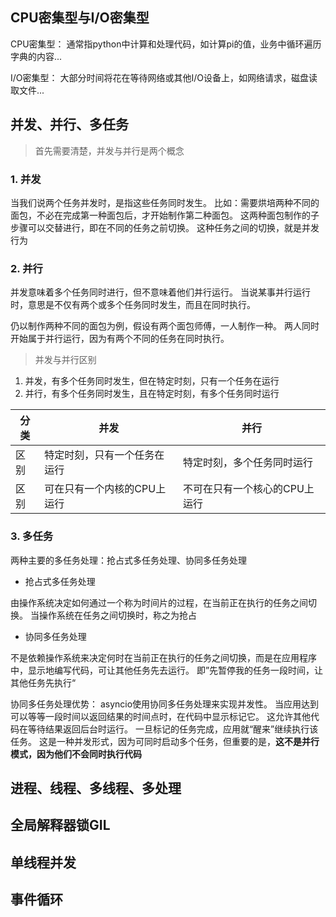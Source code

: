 ## CPU密集型与I/O密集型
CPU密集型：
    通常指python中计算和处理代码，如计算pi的值，业务中循环遍历字典的内容...

I/O密集型：
    大部分时间将花在等待网络或其他I/O设备上，如网络请求，磁盘读取文件...

## 并发、并行、多任务
> 首先需要清楚，并发与并行是两个概念

### 1. 并发
当我们说两个任务并发时，是指这些任务同时发生。
比如：需要烘培两种不同的面包，不必在完成第一种面包后，才开始制作第二种面包。
这两种面包制作的子步骤可以交替进行，即在不同的任务之前切换。
这种任务之间的切换，就是并发行为

### 2. 并行
并发意味着多个任务同时进行，但不意味着他们并行运行。
当说某事并行运行时，意思是不仅有两个或多个任务同时发生，而且在同时执行。

仍以制作两种不同的面包为例，假设有两个面包师傅，一人制作一种。
两人同时开始属于并行运行，因为有两个不同的任务在同时执行。

> 并发与并行区别

1. 并发，有多个任务同时发生，但在特定时刻，只有一个任务在运行
2. 并行，有多个任务同时发生，且在特定时刻，有多个任务同时运行

分类|并发|并行
---|---|---
区别|特定时刻，只有一个任务在运行|特定时刻，多个任务同时运行
区别|可在只有一个内核的CPU上运行|不可在只有一个核心的CPU上运行

### 3. 多任务
两种主要的多任务处理：抢占式多任务处理、协同多任务处理

- 抢占式多任务处理

由操作系统决定如何通过一个称为时间片的过程，在当前正在执行的任务之间切换。
当操作系统在任务之间切换时，称之为抢占

- 协同多任务处理

不是依赖操作系统来决定何时在当前正在执行的任务之间切换，而是在应用程序中，显示地编写代码，可让其他任务先去运行。
即”先暂停我的任务一段时间，让其他任务先执行“

协同多任务处理优势：
asyncio使用协同多任务处理来实现并发性。
当应用达到可以等等一段时间以返回结果的时间点时，在代码中显示标记它。
这允许其他代码在等待结果返回后台时运行。
一旦标记的任务完成，应用就“醒来”继续执行该任务。
这是一种并发形式，因为可同时启动多个任务，但重要的是，**这不是并行模式，因为他们不会同时执行代码**


## 进程、线程、多线程、多处理

## 全局解释器锁GIL

## 单线程并发

## 事件循环

